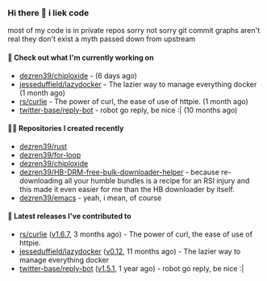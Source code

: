 ### Hi there 👋 i liek code
most of my code is in private repos sorry not sorry git commit graphs aren't real they don't exist a myth passed down from upstream

#### 👷 Check out what I'm currently working on

- [dezren39/chiploxide](https://github.com/dezren39/chiploxide) -  (6 days ago)
- [jesseduffield/lazydocker](https://github.com/jesseduffield/lazydocker) - The lazier way to manage everything docker (1 month ago)
- [rs/curlie](https://github.com/rs/curlie) - The power of curl, the ease of use of httpie. (1 month ago)
- [twitter-base/reply-bot](https://github.com/twitter-base/reply-bot) - robot go reply, be nice :| (10 months ago)

#### 👨‍💻 Repositories I created recently

- [dezren39/rust](https://github.com/dezren39/rust)
- [dezren39/for-loop](https://github.com/dezren39/for-loop)
- [dezren39/chiploxide](https://github.com/dezren39/chiploxide)
- [dezren39/HB-DRM-free-bulk-downloader-helper](https://github.com/dezren39/HB-DRM-free-bulk-downloader-helper) - because re-downloading all your humble bundles is a recipe for an RSI injury and this made it even easier for me than the HB downloader by itself.
- [dezren39/emacs](https://github.com/dezren39/emacs) - yeah, i mean, of course

#### 🚀 Latest releases I've contributed to

- [rs/curlie](https://github.com/rs/curlie) ([v1.6.7](https://github.com/rs/curlie/releases/tag/v1.6.7), 3 months ago) - The power of curl, the ease of use of httpie.
- [jesseduffield/lazydocker](https://github.com/jesseduffield/lazydocker) ([v0.12](https://github.com/jesseduffield/lazydocker/releases/tag/v0.12), 11 months ago) - The lazier way to manage everything docker
- [twitter-base/reply-bot](https://github.com/twitter-base/reply-bot) ([v1.5.1](https://github.com/twitter-base/reply-bot/releases/tag/v1.5.1), 1 year ago) - robot go reply, be nice :|

